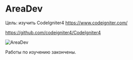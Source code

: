 # AreaDev

Цель: изучить CodeIgniter4
https://www.codeigniter.com/

https://github.com/codeigniter4/CodeIgniter4


![AreaDev](https://areadev.ru/upload/blogs/2021/db7458bfecbf9ab6f79b65a3adadc720.jpg)

Работы по изучению закончены. 
